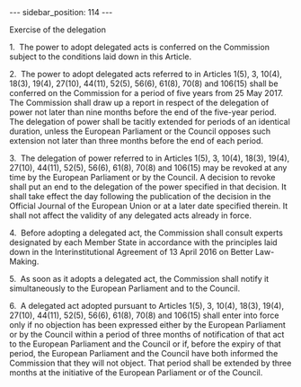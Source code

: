 
<meta data-rh="true" name="docsearch:language" content="en">
<meta data-rh="true" name="docsearch:version" content="current">
<meta data-rh="true" name="docsearch:docusaurus_tag" content="docs-default-current">
        ---
sidebar_position: 114
---
           <p class="stitle-article-norm">Exercise of the delegation</p>
   <p class="norm">1.&nbsp;&nbsp;The power to adopt delegated acts is 
conferred on the Commission subject to the conditions laid down in this 
Article.</p>
   <p class="norm">2.&nbsp;&nbsp;The power to adopt delegated acts 
referred to in Articles&nbsp;1(5), 3, 10(4), 18(3), 19(4), 27(10), 
44(11), 52(5), 56(6), 61(8), 70(8) and 106(15) shall be conferred on the
 Commission for a period of five years from 25 May 2017. The Commission 
shall draw up a report in respect of the delegation of power not later 
than nine months before the end of the five-year period. The delegation 
of power shall be tacitly extended for periods of an identical duration,
 unless the European Parliament or the Council opposes such extension 
not later than three months before the end of each period.</p>
   <p class="norm">3.&nbsp;&nbsp;The delegation of power referred to in 
Articles&nbsp;1(5), 3, 10(4), 18(3), 19(4), 27(10), 44(11), 52(5), 
56(6), 61(8), 70(8) and 106(15) may be revoked at any time by the 
European Parliament or by the Council. A decision to revoke shall put an
 end to the delegation of the power specified in that decision. It shall
 take effect the day following the publication of the decision in the <span class="italics">Official Journal of the European Union</span> or at a later date specified therein. It shall not affect the validity of any delegated acts already in force.</p>
   <p class="norm">4.&nbsp;&nbsp;Before adopting a delegated act, the 
Commission shall consult experts designated by each Member&nbsp;State in
 accordance with the principles laid down in the Interinstitutional 
Agreement of 13 April 2016 on Better Law-Making.</p>
   <p class="norm">5.&nbsp;&nbsp;As soon as it adopts a delegated act, 
the Commission shall notify it simultaneously to the European Parliament
 and to the Council.</p>
   <p class="norm">6.&nbsp;&nbsp;A delegated act adopted pursuant to 
Articles&nbsp;1(5), 3, 10(4), 18(3), 19(4), 27(10), 44(11), 52(5), 
56(6), 61(8), 70(8) and 106(15) shall enter into force only if no 
objection has been expressed either by the European Parliament or by the
 Council within a period of three months of notification of that act to 
the European Parliament and the Council or if, before the expiry of that
 period, the European Parliament and the Council have both informed the 
Commission that they will not object. That period shall be extended by 
three months at the initiative of the European Parliament or of the 
Council.</p>